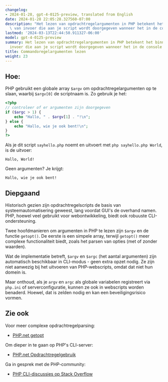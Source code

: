 ```yaml
---
changelog:
- 2024-01-28, gpt-4-0125-preview, translated from English
date: 2024-01-28 22:05:28.327560-07:00
description: "Het lezen van opdrachtregelargumenten in PHP betekent het binnenhalen\
  \ van invoer die aan je script wordt doorgegeven wanneer het in de console wordt\u2026"
lastmod: '2024-03-13T22:44:50.911327-06:00'
model: gpt-4-0125-preview
summary: Het lezen van opdrachtregelargumenten in PHP betekent het binnenhalen van
  invoer die aan je script wordt doorgegeven wanneer het in de console wordt uitgevoerd.
title: Commandoregelargumenten lezen
weight: 23
---
```


## Hoe:
PHP gebruikt een globale array `$argv` om opdrachtregelargumenten op te slaan, waarbij `$argv[0]` de scriptnaam is. Zo gebruik je het:

```php
<?php
// controleer of er argumenten zijn doorgegeven
if ($argc > 1) {
    echo "Hallo, " . $argv[1] . "!\n";
} else {
    echo "Hallo, wie je ook bent!\n";
}
?>
```

Als je dit script `sayhello.php` noemt en uitvoert met `php sayhello.php World`, is de uitvoer:

```
Hallo, World!
```

Geen argumenten? Je krijgt:

```
Hallo, wie je ook bent!
```

## Diepgaand
Historisch gezien zijn opdrachtregelscripts de basis van systeemautomatisering geweest, lang voordat GUI's de overhand namen. PHP, hoewel veel gebruikt voor webontwikkeling, biedt ook robuuste CLI-ondersteuning.

Twee hoofdmanieren om argumenten in PHP te lezen zijn `$argv` en de functie `getopt()`. De eerste is een simpele array, terwijl `getopt()` meer complexe functionaliteit biedt, zoals het parsen van opties (met of zonder waarden).

Wat de implementatie betreft, `$argv` en `$argc` (het aantal argumenten) zijn automatisch beschikbaar in CLI-modus - geen extra opzet nodig. Ze zijn niet aanwezig bij het uitvoeren van PHP-webscripts, omdat dat niet hun domein is.

Maar onthoud, als je `argv` en `argc` als globale variabelen registreert via `php.ini` of serverconfiguratie, kunnen ze ook in webscripts worden benaderd. Hoewel, dat is zelden nodig en kan een beveiligingsrisico vormen.

## Zie ook
Voor meer complexe opdrachtregelparsing:
- [PHP.net getopt](https://www.php.net/manual/en/function.getopt.php)

Om dieper in te gaan op PHP's CLI-server:
- [PHP.net Opdrachtregelgebruik](https://www.php.net/manual/en/features.commandline.php)

Ga in gesprek met de PHP-community:
- [PHP CLI-discussies op Stack Overflow](https://stackoverflow.com/questions/tagged/php+cli)
